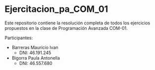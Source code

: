 # Ejercitacion_pa_COM_01

Este repositorio contiene la resolución completa de todos los ejercicios propuestos en la clase de Programación Avanzada COM-01.

Participantes: 
   - Barreras Mauricio Ivan
      - DNI: 46.191.245
   - Bigorra Paula Antonella
      - DNI: 46.557.680
